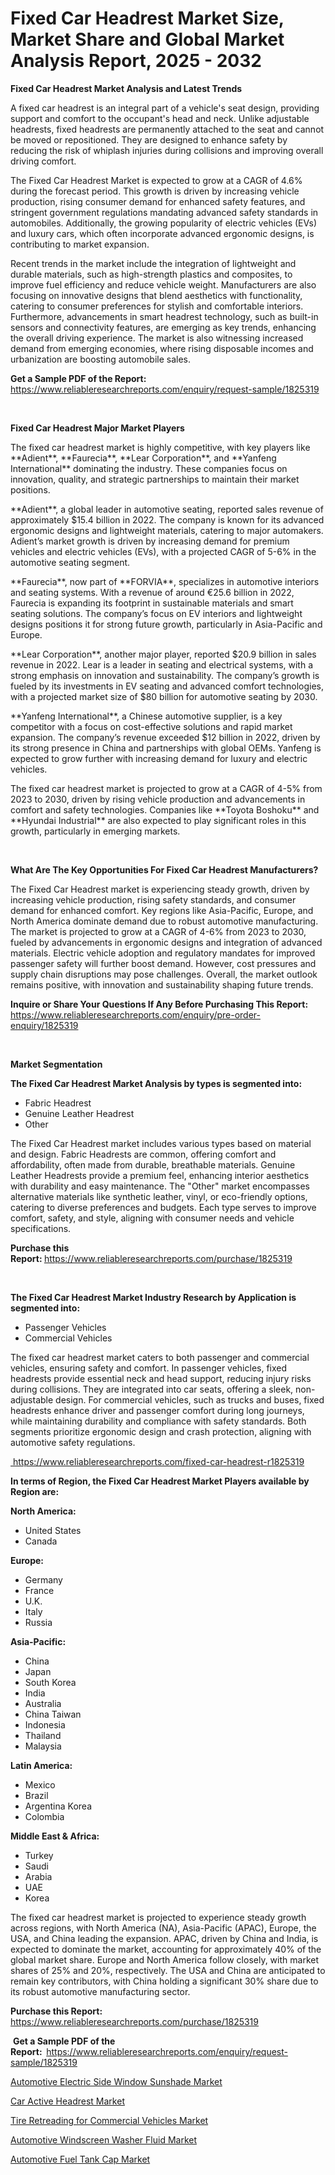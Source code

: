 <p><h1>Fixed Car Headrest Market Size, Market Share and Global Market Analysis Report, 2025 - 2032</h1></p><p><strong>Fixed Car Headrest Market Analysis and Latest Trends</strong></p>
<p><p>A fixed car headrest is an integral part of a vehicle's seat design, providing support and comfort to the occupant's head and neck. Unlike adjustable headrests, fixed headrests are permanently attached to the seat and cannot be moved or repositioned. They are designed to enhance safety by reducing the risk of whiplash injuries during collisions and improving overall driving comfort.</p><p>The Fixed Car Headrest Market is expected to grow at a CAGR of 4.6% during the forecast period. This growth is driven by increasing vehicle production, rising consumer demand for enhanced safety features, and stringent government regulations mandating advanced safety standards in automobiles. Additionally, the growing popularity of electric vehicles (EVs) and luxury cars, which often incorporate advanced ergonomic designs, is contributing to market expansion.</p><p>Recent trends in the market include the integration of lightweight and durable materials, such as high-strength plastics and composites, to improve fuel efficiency and reduce vehicle weight. Manufacturers are also focusing on innovative designs that blend aesthetics with functionality, catering to consumer preferences for stylish and comfortable interiors. Furthermore, advancements in smart headrest technology, such as built-in sensors and connectivity features, are emerging as key trends, enhancing the overall driving experience. The market is also witnessing increased demand from emerging economies, where rising disposable incomes and urbanization are boosting automobile sales.</p></p>
<p><strong>Get a Sample PDF of the Report:&nbsp;</strong> <a href="https://www.reliableresearchreports.com/enquiry/request-sample/1825319?utm_campaign=37&utm_medium=2&utm_source=Github&utm_content=ia&utm_term=23012025&utm_id=fixed-car-headrest">https://www.reliableresearchreports.com/enquiry/request-sample/1825319</a></p>
<p>&nbsp;</p>
<p><strong>Fixed Car Headrest Major Market Players</strong></p>
<p><p>The fixed car headrest market is highly competitive, with key players like **Adient**, **Faurecia**, **Lear Corporation**, and **Yanfeng International** dominating the industry. These companies focus on innovation, quality, and strategic partnerships to maintain their market positions.</p><p>**Adient**, a global leader in automotive seating, reported sales revenue of approximately $15.4 billion in 2022. The company is known for its advanced ergonomic designs and lightweight materials, catering to major automakers. Adient’s market growth is driven by increasing demand for premium vehicles and electric vehicles (EVs), with a projected CAGR of 5-6% in the automotive seating segment.</p><p>**Faurecia**, now part of **FORVIA**, specializes in automotive interiors and seating systems. With a revenue of around €25.6 billion in 2022, Faurecia is expanding its footprint in sustainable materials and smart seating solutions. The company’s focus on EV interiors and lightweight designs positions it for strong future growth, particularly in Asia-Pacific and Europe.</p><p>**Lear Corporation**, another major player, reported $20.9 billion in sales revenue in 2022. Lear is a leader in seating and electrical systems, with a strong emphasis on innovation and sustainability. The company’s growth is fueled by its investments in EV seating and advanced comfort technologies, with a projected market size of $80 billion for automotive seating by 2030.</p><p>**Yanfeng International**, a Chinese automotive supplier, is a key competitor with a focus on cost-effective solutions and rapid market expansion. The company’s revenue exceeded $12 billion in 2022, driven by its strong presence in China and partnerships with global OEMs. Yanfeng is expected to grow further with increasing demand for luxury and electric vehicles.</p><p>The fixed car headrest market is projected to grow at a CAGR of 4-5% from 2023 to 2030, driven by rising vehicle production and advancements in comfort and safety technologies. Companies like **Toyota Boshoku** and **Hyundai Industrial** are also expected to play significant roles in this growth, particularly in emerging markets.</p></p>
<p>&nbsp;</p>
<p><strong>What Are The Key Opportunities For Fixed Car Headrest Manufacturers?</strong></p>
<p><p>The Fixed Car Headrest market is experiencing steady growth, driven by increasing vehicle production, rising safety standards, and consumer demand for enhanced comfort. Key regions like Asia-Pacific, Europe, and North America dominate demand due to robust automotive manufacturing. The market is projected to grow at a CAGR of 4-6% from 2023 to 2030, fueled by advancements in ergonomic designs and integration of advanced materials. Electric vehicle adoption and regulatory mandates for improved passenger safety will further boost demand. However, cost pressures and supply chain disruptions may pose challenges. Overall, the market outlook remains positive, with innovation and sustainability shaping future trends.</p></p>
<p><strong>Inquire or Share Your Questions If Any Before Purchasing This Report:</strong> <a href="https://www.reliableresearchreports.com/enquiry/pre-order-enquiry/1825319?utm_campaign=37&utm_medium=2&utm_source=Github&utm_content=ia&utm_term=23012025&utm_id=fixed-car-headrest">https://www.reliableresearchreports.com/enquiry/pre-order-enquiry/1825319</a></p>
<p>&nbsp;</p>
<p><strong>Market Segmentation</strong></p>
<p><strong>The Fixed Car Headrest Market Analysis by types is segmented into:</strong></p>
<p><ul><li>Fabric Headrest</li><li>Genuine Leather Headrest</li><li>Other</li></ul></p>
<p><p>The Fixed Car Headrest market includes various types based on material and design. Fabric Headrests are common, offering comfort and affordability, often made from durable, breathable materials. Genuine Leather Headrests provide a premium feel, enhancing interior aesthetics with durability and easy maintenance. The "Other" market encompasses alternative materials like synthetic leather, vinyl, or eco-friendly options, catering to diverse preferences and budgets. Each type serves to improve comfort, safety, and style, aligning with consumer needs and vehicle specifications.</p></p>
<p><strong>Purchase this Report:&nbsp;</strong><a href="https://www.reliableresearchreports.com/purchase/1825319?utm_campaign=37&utm_medium=2&utm_source=Github&utm_content=ia&utm_term=23012025&utm_id=fixed-car-headrest">https://www.reliableresearchreports.com/purchase/1825319</a></p>
<p>&nbsp;</p>
<p><strong>The Fixed Car Headrest Market Industry Research by Application is segmented into:</strong></p>
<p><ul><li>Passenger Vehicles</li><li>Commercial Vehicles</li></ul></p>
<p><p>The fixed car headrest market caters to both passenger and commercial vehicles, ensuring safety and comfort. In passenger vehicles, fixed headrests provide essential neck and head support, reducing injury risks during collisions. They are integrated into car seats, offering a sleek, non-adjustable design. For commercial vehicles, such as trucks and buses, fixed headrests enhance driver and passenger comfort during long journeys, while maintaining durability and compliance with safety standards. Both segments prioritize ergonomic design and crash protection, aligning with automotive safety regulations.</p></p>
<p><a href="https://www.reliableresearchreports.com/fixed-car-headrest-r1825319?utm_campaign=37&utm_medium=2&utm_source=Github&utm_content=ia&utm_term=23012025&utm_id=fixed-car-headrest">&nbsp;https://www.reliableresearchreports.com/fixed-car-headrest-r1825319</a></p>
<p><strong>In terms of Region, the Fixed Car Headrest Market Players available by Region are:</strong></p>
<p>
    <p> <strong> North America: </strong>
        <ul>
            <li>United States</li>
            <li>Canada</li>
        </ul>
        </p> 
    <p> <strong> Europe: </strong>
        <ul>
            <li>Germany</li>
            <li>France</li>
            <li>U.K.</li>
            <li>Italy</li>
            <li>Russia</li>
        </ul>
        </p> 
    <p> <strong> Asia-Pacific: </strong>
        <ul>
            <li>China</li>
            <li>Japan</li>
            <li>South Korea</li>
            <li>India</li>
            <li>Australia</li>
            <li>China Taiwan</li>
            <li>Indonesia</li>
            <li>Thailand</li>
            <li>Malaysia</li>
        </ul>
        </p> 
    <p> <strong> Latin America: </strong>
        <ul>
            <li>Mexico</li>
            <li>Brazil</li>
            <li>Argentina Korea</li>
            <li>Colombia</li>
        </ul>
        </p> 
    <p> <strong> Middle East & Africa: </strong>
        <ul>
            <li>Turkey</li>
            <li>Saudi</li>
            <li>Arabia</li>
            <li>UAE</li>
            <li>Korea</li>
        </ul>
    </p>
    </p>
<p><p>The fixed car headrest market is projected to experience steady growth across regions, with North America (NA), Asia-Pacific (APAC), Europe, the USA, and China leading the expansion. APAC, driven by China and India, is expected to dominate the market, accounting for approximately 40% of the global market share. Europe and North America follow closely, with market shares of 25% and 20%, respectively. The USA and China are anticipated to remain key contributors, with China holding a significant 30% share due to its robust automotive manufacturing sector.</p></p>
<p><strong>Purchase this Report: </strong><a href="https://www.reliableresearchreports.com/purchase/1825319?utm_campaign=37&utm_medium=2&utm_source=Github&utm_content=ia&utm_term=23012025&utm_id=fixed-car-headrest">https://www.reliableresearchreports.com/purchase/1825319</a></p>
<p>&nbsp;<strong>Get a Sample PDF of the Report:&nbsp;&nbsp;</strong><a href="https://www.reliableresearchreports.com/enquiry/request-sample/1825319?utm_campaign=37&utm_medium=2&utm_source=Github&utm_content=ia&utm_term=23012025&utm_id=fixed-car-headrest">https://www.reliableresearchreports.com/enquiry/request-sample/1825319</a></p>
<p><strong></strong></p>
<p><p><a href="https://github.com/tamvrosiya/Market-Research-Report-List-6/blob/main/automotive-electric-side-window-sunshade-market.md?utm_campaign=37&utm_medium=2&utm_source=Github&utm_content=ia&utm_term=23012025&utm_id=fixed-car-headrest">Automotive Electric Side Window Sunshade Market</a></p><p><a href="https://github.com/cheryjhonson/Market-Research-Report-List-1/blob/main/car-active-headrest-market.md?utm_campaign=37&utm_medium=2&utm_source=Github&utm_content=ia&utm_term=23012025&utm_id=fixed-car-headrest">Car Active Headrest Market</a></p><p><a href="https://github.com/dierdrecrichton210/Market-Research-Report-List-1/blob/main/tire-retreading-for-commercial-vehicles-market.md?utm_campaign=37&utm_medium=2&utm_source=Github&utm_content=ia&utm_term=23012025&utm_id=fixed-car-headrest">Tire Retreading for Commercial Vehicles Market</a></p><p><a href="https://github.com/AngelaWalsh696/Market-Research-Report-List-1/blob/main/automotive-windscreen-washer-fluid-market.md?utm_campaign=37&utm_medium=2&utm_source=Github&utm_content=ia&utm_term=23012025&utm_id=fixed-car-headrest">Automotive Windscreen Washer Fluid Market</a></p><p><a href="https://github.com/SanjidaKhan901/Market-Research-Report-List-1/blob/main/automotive-fuel-tank-cap-market.md?utm_campaign=37&utm_medium=2&utm_source=Github&utm_content=ia&utm_term=23012025&utm_id=fixed-car-headrest">Automotive Fuel Tank Cap Market</a></p></p>